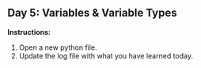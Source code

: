 ## Day 5: Variables & Variable Types
**Instructions:** 
1. Open a new python file.
5. Update the log file with what you have learned today.
